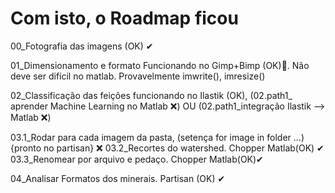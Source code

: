 
# Com isto, o Roadmap ficou

00_Fotografia das imagens (OK) ✔

01_Dimensionamento e formato Funcionando no Gimp+Bimp (OK)🤔. Não deve ser difícil no matlab. Provavelmente imwrite(), imresize()

02_Classificação das feições funcionando no Ilastik (OK), 
    (02.path1_ aprender Machine Learning no Matlab ❌)
      OU
    (02.path1_integração Ilastik --> Matlab ❌)

03.1_Rodar para cada imagem da pasta, (setença for image in folder ...){pronto no partisan} ❌
03.2_Recortes do watershed. Chopper Matlab(OK) ✔
03.3_Renomear por arquivo e pedaço. Chopper Matlab(OK)✔

04_Analisar Formatos dos minerais. Partisan (OK) ✔
